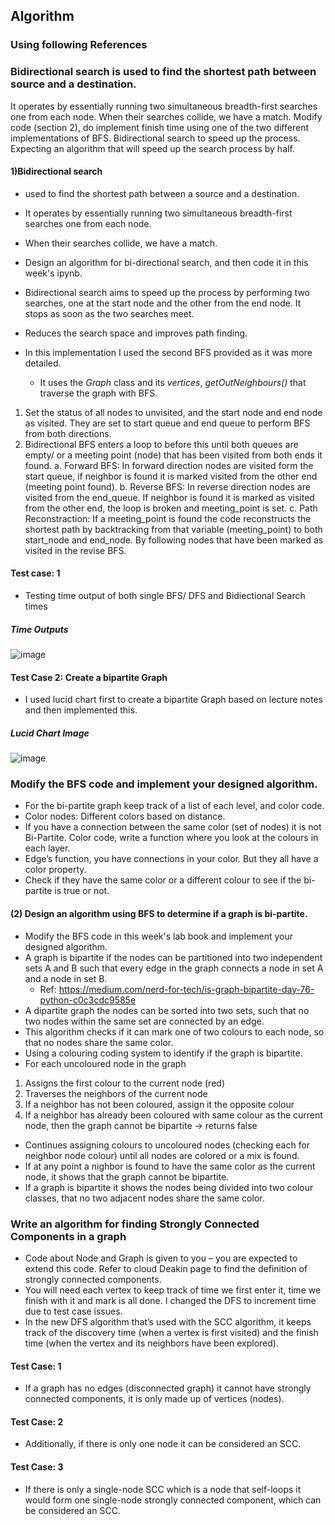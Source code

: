 ## Algorithm

### Using following References

### Bidirectional search is used to find the shortest path between source and a destination. 
It operates by essentially running two simultaneous breadth-first searches one from each node. 
When their searches collide, we have a match. Modify code (section 2), do implement finish time using one of the two different implementations of BFS. 
Bidirectional search to speed up the process. Expecting an algorithm that will speed up the search process by half.

#### 1)Bidirectional search
- used to find the shortest path between a source and a destination.
- It operates by essentially running two simultaneous breadth-first searches one from each node.
- When their searches collide, we have a match.
- Design an algorithm for bi-directional search, and then code it in this week's ipynb.

- Bidirectional search aims to speed up the process by performing two searches, one at the start node and the other from the end node. It stops as soon as the two searches meet.
- Reduces the search space and improves path finding.
- In this implementation I used the second BFS provided as it was more detailed.
    - It uses the *Graph* class and its *vertices*, *getOutNeighbours()* that traverse the graph with BFS.

1.	Set the status of all nodes to unvisited, and the start node and end node as visited. They are set to start queue and end queue to perform BFS from both directions.
2.	Bidirectional BFS enters a loop to before this until both queues are empty/ or a meeting point (node) that has been visited from both ends it found.
a.	Forward BFS: In forward direction nodes are visited form the start queue, if neighbor is found it is marked visited from the other end (meeting point found). 
b.	Reverse BFS: In reverse direction nodes are visited from the end_queue. If neighbor is found it is marked as visited from the other end, the loop is broken and meeting_point is set.
c.	Path Reconstraction: If a meeting_point is found the code reconstructs the shortest path by backtracking from that variable (meeting_point) to both start_node and end_node. By following nodes that have been marked as visited in the revise BFS.

#### Test case: 1
- Testing time output of both single BFS/ DFS and Bidiectional Search times

##### Time Outputs
![image](https://github.com/leakydishes/advanced_algorithms/assets/79079577/08c50324-e9fc-4567-9686-7fa8c387c309)

#### Test Case 2: Create a bipartite Graph
- I used lucid chart first to create a bipartite Graph based on lecture notes and then implemented this.

##### Lucid Chart Image
![image](https://github.com/leakydishes/advanced_algorithms/assets/79079577/8c1b58a8-5bc0-417c-bafc-88a87f139dfe)


### Modify the BFS code and implement your designed algorithm.
- For the bi-partite graph keep track of a list of each level, and color code. 
- Color nodes: Different colors based on distance.
- If you have a connection between the same color (set of nodes) it is not Bi-Partite. Color code, write a function where you look at the colours in each layer.
- Edge’s function, you have connections in your color. But they all have a color property.
- Check if they have the same color or a different colour to see if the bi-partite is true or not. 

#### (2) Design an algorithm using BFS to determine if a graph is bi-partite.
- Modify the BFS code in this week's lab book and implement your designed algorithm.
- A graph is bipartite if the nodes can be partitioned into two independent sets A and B such that every edge in the graph connects a node in set A and a node in set B.
   - Ref: https://medium.com/nerd-for-tech/is-graph-bipartite-day-76-python-c0c3cdc9585e 
- A dipartite graph the nodes can be sorted into two sets, such that no two nodes within the same set are connected by an edge.
- This algorithm checks if it can mark one of two colours to each node, so that no nodes share the same color.
- Using a colouring coding system to identify if the graph is bipartite.
- For each uncoloured node in the graph
1. Assigns the first colour to the current node (red)
2. Traverses the neighbors of the current node
3. If a neighbor has not been coloured, assign it the opposite colour
4. If a neighbor has already been coloured with same colour as the current node, then the graph cannot be bipartite -> returns false
- Continues assigning colours to uncoloured nodes (checking each for neighbor node colour) until all nodes are colored or a mix is found.
- If at any point a nighbor is found to have the same color as the current node, it shows that the graph cannot be bipartite.
- If a graph is bipartite it shows the nodes being divided into two colour classes, that no two adjacent nodes share the same color.


### Write an algorithm for finding Strongly Connected Components in a graph
- Code about Node and Graph is given to you – you are expected to extend this code. Refer to cloud Deakin page to find the definition of strongly connected components. 
- You will need each vertex to keep track of time we first enter it, time we finish with it and mark is all done. I changed the DFS to increment time due to test case issues.
- In the new DFS algorithm that’s used with the SCC algorithm, it keeps track of the discovery time (when a vertex is first visited) and the finish time (when the vertex and its neighbors have been explored). 

#### Test Case: 1
- If a graph has no edges (disconnected graph) it cannot have strongly connected components, it is only made up of vertices (nodes). 
#### Test Case: 2
- Additionally, if there is only one node it can be considered an SCC.
#### Test Case: 3
- If there is only a single-node SCC which is a node that self-loops it would form one single-node strongly connected component, which can be considered an SCC. 



